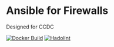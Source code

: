 # Ansible for Firewalls

Designed for CCDC

[![Docker Build](https://github.com/dsiemienas03/CCDC-Firewalls/actions/workflows/docker.yml/badge.svg)](https://github.com/dsiemienas03/CCDC-Firewalls/actions/workflows/docker.yml)
[![Hadolint](https://github.com/dsiemienas03/CCDC-Firewalls/actions/workflows/hadolint.yml/badge.svg)](https://github.com/dsiemienas03/CCDC-Firewalls/actions/workflows/hadolint.yml)